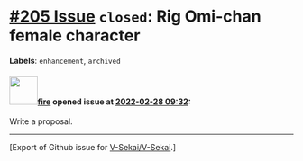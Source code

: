 # [\#205 Issue](https://github.com/V-Sekai/V-Sekai/issues/205) `closed`: Rig Omi-chan female character
**Labels**: `enhancement`, `archived`


#### <img src="https://avatars.githubusercontent.com/u/32321?u=c2e06a3d2b49a467aa907e54aa259516440267cc&v=4" width="50">[fire](https://github.com/fire) opened issue at [2022-02-28 09:32](https://github.com/V-Sekai/V-Sekai/issues/205):

Write a proposal.




-------------------------------------------------------------------------------



[Export of Github issue for [V-Sekai/V-Sekai](https://github.com/V-Sekai/V-Sekai).]
